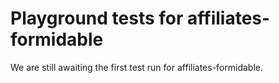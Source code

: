 # Playground tests for affiliates-formidable
We are still awaiting the first test run for affiliates-formidable.
